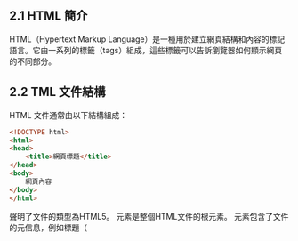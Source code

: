 ## 2.1 HTML 簡介
HTML（Hypertext Markup Language）是一種用於建立網頁結構和內容的標記語言。它由一系列的標籤（tags）組成，這些標籤可以告訴瀏覽器如何顯示網頁的不同部分。

## 2.2 TML 文件結構
HTML 文件通常由以下結構組成：

```html
<!DOCTYPE html>
<html>
<head>
    <title>網頁標題</title>
</head>
<body>
    網頁內容
</body>
</html>
```

<!DOCTYPE html>聲明了文件的類型為HTML5。
<html>元素是整個HTML文件的根元素。
<head>元素包含了文件的元信息，例如標題（<title>）、連結到外部樣式表或JavaScript文件的引用等。
<body>元素包含了網頁的實際內容，例如文字、圖片、連結等。

## 2.3 HTML 標籤與元素
HTML 標籤是由尖括號 < 和 > 包圍的關鍵詞，它們用於定義網頁的不同元素。例如，<h1> 是一個標題標籤，用於定義一個一級標題。標籤通常以成對出現，其中包含了開始標籤和結束標籤。
例如：<h1>這是一個一級標題</h1>
在某些情況下，標籤也可以是自我封閉的，這意味著它們沒有結束標籤。
例如，<img> 標籤用於插入圖片，它是一個自我封閉的標籤：
<img src="image.jpg" alt="圖片描述">

## 2.4 HTML 常用標籤
HTML 有許多常用的標籤，這裡列舉一些常見的：

<h1> 到 <h6>：用於定義不同級別的標題。
<p>：用於定義段落。
<a>：用於創建超連結。
<img>：用於插入圖片。
<ul> 和 <li>：用於創建無序列表。
<ol> 和 <li>：用於創建有序列表。
<div>：用於定義文檔中的區塊。
<span>：是一個行內元素，意味著它不會強制換行，而是在同一行中顯示。

## 2.5 HTML 表格
HTML 表格用於展示結構化的數據，它由 <table> 元素開始，並包含多個行和列。
下面是一個簡單的表格示例：
```html
<table>
  <tr>
    <th>姓名</th>
    <th>年齡</th>
    <th>性別</th>
  </tr>
  <tr>
    <td>John</td>
    <td>25</td>
    <td>男</td>
  </tr>
  <tr>
    <td>Jane</td>
    <td>30</td>
    <td>女</td>
  </tr>
</table>
```

在表格中，使用 <tr> 元素定義行，每一行包含多個單元格。在行中，使用 <th> 元素定義表頭單元格，用於列的標題。使用 <td> 元素定義常規單元格，用於數據的展示。

## 2.6 HTML 表單
HTML 表單用於收集用戶輸入的數據，例如文本輸入、選擇框、按鈕等。
下面是一個簡單的表單示例：

```html
<form>
  <label for="name">姓名：</label>
  <input type="text" id="name" name="name"><br><br>
  
  <label for="email">郵箱：</label>
  <input type="email" id="email" name="email"><br><br>
  
  <label for="message">消息：</label>
  <textarea id="message" name="message"></textarea><br><br>
  
  <input type="submit" value="提交">
</form>
```

在表單中，使用 <form> 元素來包裹表單的內容。<label> 元素用於定義表單控件的標籤。<input> 元素用於創建各種不同類型的輸入控件，例如文本輸入框、郵箱輸入框等。<textarea> 元素用於創建多行文本輸入框。最後，使用 <input type="submit"> 元素創建提交按鈕。